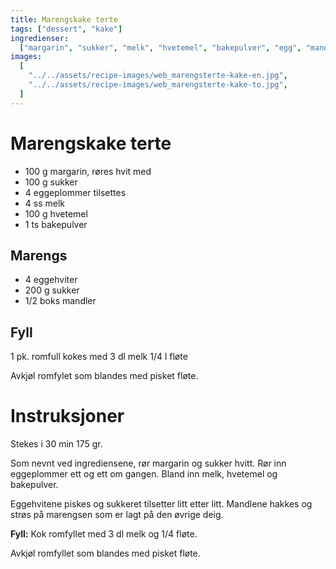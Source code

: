 ```yaml
---
title: Marengskake terte
tags: ["dessert", "kake"]
ingredienser:
  ["margarin", "sukker", "melk", "hvetemel", "bakepulver", "egg", "mandler"]
images:
  [
    "../../assets/recipe-images/web_marengsterte-kake-en.jpg",
    "../../assets/recipe-images/web_marengsterte-kake-to.jpg",
  ]
---
```


# Marengskake terte

- 100 g margarin, røres hvit med
- 100 g sukker
- 4 eggeplommer tilsettes
- 4 ss melk
- 100 g hvetemel
- 1 ts bakepulver

## Marengs

- 4 eggehviter
- 200 g sukker
- 1/2 boks mandler

## Fyll

1 pk. romfull kokes med 3 dl melk 1/4 l fløte

Avkjøl romfylet som blandes med pisket fløte.

# Instruksjoner

Stekes i 30 min 175 gr.

Som nevnt ved ingrediensene, rør margarin og sukker hvitt. Rør inn eggeplommer ett og ett om gangen. Bland inn melk, hvetemel og bakepulver.

Eggehvitene piskes og sukkeret tilsetter litt etter litt. Mandlene hakkes og strøs på marengsen som er lagt på den øvrige deig.

**Fyll:** Kok romfyllet med 3 dl melk og 1/4 fløte.

Avkjøl romfyllet som blandes med pisket fløte.

